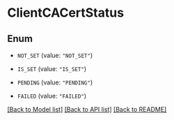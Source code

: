 # ClientCACertStatus

## Enum


* `NOT_SET` (value: `"NOT_SET"`)

* `IS_SET` (value: `"IS_SET"`)

* `PENDING` (value: `"PENDING"`)

* `FAILED` (value: `"FAILED"`)


[[Back to Model list]](../README.md#documentation-for-models) [[Back to API list]](../README.md#documentation-for-api-endpoints) [[Back to README]](../README.md)


